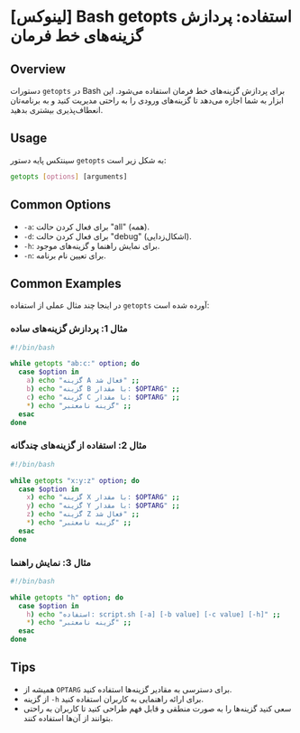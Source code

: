 # [لینوکس] Bash getopts استفاده: پردازش گزینه‌های خط فرمان

## Overview
دستورات `getopts` در Bash برای پردازش گزینه‌های خط فرمان استفاده می‌شود. این ابزار به شما اجازه می‌دهد تا گزینه‌های ورودی را به راحتی مدیریت کنید و به برنامه‌تان انعطاف‌پذیری بیشتری بدهید.

## Usage
سینتکس پایه دستور `getopts` به شکل زیر است:

```bash
getopts [options] [arguments]
```

## Common Options
- `-a`: برای فعال کردن حالت "all" (همه).
- `-d`: برای فعال کردن حالت "debug" (اشکال‌زدایی).
- `-h`: برای نمایش راهنما و گزینه‌های موجود.
- `-n`: برای تعیین نام برنامه.

## Common Examples
در اینجا چند مثال عملی از استفاده `getopts` آورده شده است:

### مثال 1: پردازش گزینه‌های ساده
```bash
#!/bin/bash

while getopts "ab:c:" option; do
  case $option in
    a) echo "گزینه A فعال شد" ;;
    b) echo "گزینه B با مقدار: $OPTARG" ;;
    c) echo "گزینه C با مقدار: $OPTARG" ;;
    *) echo "گزینه نامعتبر" ;;
  esac
done
```

### مثال 2: استفاده از گزینه‌های چندگانه
```bash
#!/bin/bash

while getopts "x:y:z" option; do
  case $option in
    x) echo "گزینه X با مقدار: $OPTARG" ;;
    y) echo "گزینه Y با مقدار: $OPTARG" ;;
    z) echo "گزینه Z فعال شد" ;;
    *) echo "گزینه نامعتبر" ;;
  esac
done
```

### مثال 3: نمایش راهنما
```bash
#!/bin/bash

while getopts "h" option; do
  case $option in
    h) echo "استفاده: script.sh [-a] [-b value] [-c value] [-h]" ;;
    *) echo "گزینه نامعتبر" ;;
  esac
done
```

## Tips
- همیشه از `OPTARG` برای دسترسی به مقادیر گزینه‌ها استفاده کنید.
- از گزینه `-h` برای ارائه راهنمایی به کاربران استفاده کنید.
- سعی کنید گزینه‌ها را به صورت منطقی و قابل فهم طراحی کنید تا کاربران به راحتی بتوانند از آن‌ها استفاده کنند.